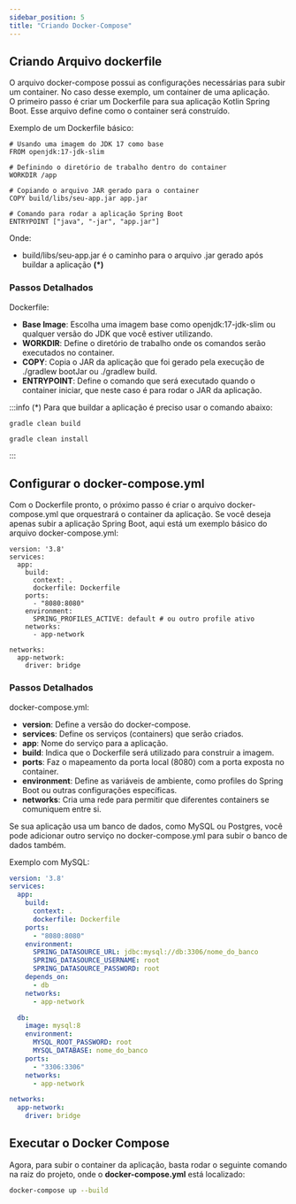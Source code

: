 ```yaml
---
sidebar_position: 5
title: "Criando Docker-Compose"
---
```



## Criando Arquivo dockerfile

O arquivo docker-compose possui as configurações necessárias para subir um container. No caso desse exemplo, um container de uma aplicação.  
O primeiro passo é criar um Dockerfile para sua aplicação Kotlin Spring Boot. Esse arquivo define como o container será construído.  

Exemplo de um Dockerfile básico:  

```
# Usando uma imagem do JDK 17 como base
FROM openjdk:17-jdk-slim

# Definindo o diretório de trabalho dentro do container
WORKDIR /app

# Copiando o arquivo JAR gerado para o container
COPY build/libs/seu-app.jar app.jar

# Comando para rodar a aplicação Spring Boot
ENTRYPOINT ["java", "-jar", "app.jar"]
```
Onde:
- build/libs/seu-app.jar é o caminho para o arquivo .jar gerado após buildar a aplicação **(*)**

### Passos Detalhados
Dockerfile:
- **Base Image**: Escolha uma imagem base como openjdk:17-jdk-slim ou qualquer versão do JDK que você estiver utilizando.
- **WORKDIR**: Define o diretório de trabalho onde os comandos serão executados no container.
- **COPY**: Copia o JAR da aplicação que foi gerado pela execução de ./gradlew bootJar ou ./gradlew build.
- **ENTRYPOINT**: Define o comando que será executado quando o container iniciar, que neste caso é para rodar o JAR da aplicação.

:::info
(*) Para que buildar a aplicação é preciso usar o comando abaixo:  
```gradle title="Comando para Gradle"
gradle clean build
```

```maven title="Comando para Maven"
gradle clean install
```
:::

## Configurar o docker-compose.yml
Com o Dockerfile pronto, o próximo passo é criar o arquivo docker-compose.yml que orquestrará o container da aplicação. Se você deseja apenas subir a aplicação Spring Boot, aqui está um exemplo básico do arquivo docker-compose.yml:  

```
version: '3.8'
services:
  app:
    build:
      context: .
      dockerfile: Dockerfile
    ports:
      - "8080:8080"
    environment:
      SPRING_PROFILES_ACTIVE: default # ou outro profile ativo
    networks:
      - app-network

networks:
  app-network:
    driver: bridge
```

### Passos Detalhados
docker-compose.yml:  
- **version**: Define a versão do docker-compose.
- **services**: Define os serviços (containers) que serão criados.
- **app**: Nome do serviço para a aplicação.
- **build**: Indica que o Dockerfile será utilizado para construir a imagem.
- **ports**: Faz o mapeamento da porta local (8080) com a porta exposta no container.
- **environment**: Define as variáveis de ambiente, como profiles do Spring Boot ou outras configurações específicas.
- **networks**: Cria uma rede para permitir que diferentes containers se comuniquem entre si.

Se sua aplicação usa um banco de dados, como MySQL ou Postgres, você pode adicionar outro serviço no docker-compose.yml para subir o banco de dados também.  

Exemplo com MySQL:

```yaml
version: '3.8'
services:
  app:
    build:
      context: .
      dockerfile: Dockerfile
    ports:
      - "8080:8080"
    environment:
      SPRING_DATASOURCE_URL: jdbc:mysql://db:3306/nome_do_banco
      SPRING_DATASOURCE_USERNAME: root
      SPRING_DATASOURCE_PASSWORD: root
    depends_on:
      - db
    networks:
      - app-network

  db:
    image: mysql:8
    environment:
      MYSQL_ROOT_PASSWORD: root
      MYSQL_DATABASE: nome_do_banco
    ports:
      - "3306:3306"
    networks:
      - app-network

networks:
  app-network:
    driver: bridge

```

## Executar o Docker Compose
Agora, para subir o container da aplicação, basta rodar o seguinte comando na raiz do projeto, onde o **docker-compose.yml** está localizado:

```bash
docker-compose up --build
```
